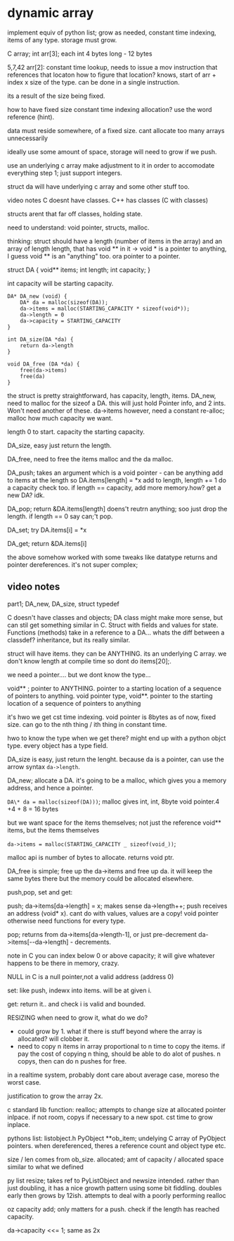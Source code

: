 # dynamic array

implement equiv of python list; grow as needed, constant time indexing, items of any type. storage must grow.

C array;
int arr[3];
each int 4 bytes long - 12 bytes

5,7,42
arr[2]: constant time lookup, needs to issue a mov instruction that references that locaton
how to figure that location?
knows, start of arr + index x size of the type.
can be done in a single instruction.

its a result of the size being fixed.

how to have fixed size constant time indexing allocation? use the word reference (hint).

data must reside somewhere, of a fixed size. cant allocate too many arrays unnecessarily

ideally use some amount of space, storage will need to grow if we push.

use an underlying c array
make adjustment to it in order to accomodate everything
step 1; just support integers.

struct da will have underlying c array and some other stuff too.

video notes
C doesnt have classes.
C++ has classes (C with classes)

structs arent that far off classes, holding state.

need to understand: void pointer, structs, malloc.

thinking: struct should have a length (number of items in the array) and an array of length length, that has void ** in it -> void \* is a pointer to anything, I guess void ** is an "anything" too. ora pointer to a pointer.

struct DA {
void\*\* items;
int length;
int capacity;
}

int capacity will be starting capacity.

```
DA* DA_new (void) {
    DA* da = malloc(sizeof(DA));
    da->items = malloc(STARTING_CAPACITY * sizeof(void*));
    da->length = 0
    da->capacity = STARTING_CAPACITY
}

int DA_size(DA *da) {
    return da->length
}

void DA_free (DA *da) {
    free(da->items)
    free(da)
}
```

the struct is pretty straightforward, has capacity, length, items.
DA_new, need to malloc for the sizeof a DA. this will just hold Pointer info, and 2 ints. Won't need another of these.
da->items however, need a constant re-alloc; malloc how much capacity we want.

length 0 to start.
capacity the starting capacity.

DA_size, easy just return the length.

DA_free, need to free the items malloc and the da malloc.

DA_push; takes an argument which is a void pointer - can be anything
add to items at the length so DA.items[length] = \*x
add to length, length += 1
do a capacity check too. if length == capacity, add more memory.how? get a new DA? idk.

DA_pop;
return &DA.items[length]
doens't reutrn anything; soo just drop the length.
if length == 0 say can;'t pop.

DA_set;
try DA.items[i] = \*x

DA_get;
return &DA.items[i]

the above somehow worked with some tweaks like datatype returns and pointer dereferences. it's not super complex;

## video notes

part1; DA_new, DA_size, struct typedef

C doesn't have classes and objects; DA class might make more sense, but can stil get something similar in C.
Struct with fields and values for state. Functions (methods) take in a reference to a DA...
whats the diff between a classdef? inheritance, but its really similar.

struct will have items. they can be ANYTHING. its an underlying C array. we don't know length at compile time so dont do items[20];.

we need a pointer.... but we dont know the type...

void** ; pointer to ANYTHING. pointer to a starting location of a sequence of pointers to anything.
void pointer type, void**. pointer to the starting location of a sequence of pointers to anything

it's hwo we get cst time indexing. void pointer is 8bytes as of now, fixed size. can go to the nth thing / ith thing in constant time.

hwo to know the type when we get there? might end up with a python objct type. every object has a type field.

DA_size is easy, just return the lenght. because da is a pointer, can use the arrow syntax `da->length`.

DA_new; allocate a DA. it's going to be a malloc, which gives you a memory address, and hence a pointer.

`DA\* da = malloc(sizeof(DA)))`;
malloc gives int, int, 8byte void pointer.4 +4 + 8 = 16 bytes

but we want space for the items themselves; not just the reference void\*\* items, but the items themselves

`da->items = malloc(STARTING_CAPACITY _ sizeof(void_))`;

malloc api is number of bytes to allocate. returns void ptr.

DA_free is simple; free up the da->items and free up da. it will keep the same bytes there but the memory could be allocated elsewhere.

push,pop, set and get:

push; da->items[da->length] = x; makes sense
da->length++;
push receives an address (void\* x). cant do with values, values are a copy!
void pointer otherwise need functions for every type.

pop; returns from da->items[da->length-1], or just pre-decrement
da->items[--da->length] - decrements.

note in C you can index below 0 or above capacity; it will give whatever happens to be there in memory, crazy.

NULL in C is a null pointer,not a valid address (address 0)

set: like push, indewx into items. will be at given i.

get: return it.. and check i is valid and bounded.

RESIZING
when need to grow it, what do we do?

- could grow by 1. what if there is stuff beyond where the array is allocated? will clobber it.
- need to copy n items in array proportional to n time to copy the items. if pay the cost of copying n thing, should be able to do alot of pushes.
  n copys, then can do n pushes for free.

in a realtime system, probably dont care about average case, moreso the worst case.

justification to grow the array 2x.

c standard lib function: realloc; attempts to change size at allocated pointer inlpace. if not room, copys if necessary to a new spot. cst time to grow inplace.

pythons list: listobject.h
PyObject \*\*ob_item; undelying C array of PyObject pointers. when dereferenced, theres a reference count and object type etc.

size / len comes from ob_size.
allocated; amt of capacity / allocated space
similar to what we defined

py list resize; takes ref to PyListObject and newsize intended.
rather than just doubling, it has a nice growth pattern using some bit fiddling. doubles early then grows by 12ish.
attempts to deal with a poorly performing realloc

oz capacity add; only matters for a push. check if the length has reached capacity.

da->capacity <<= 1; same as 2x
